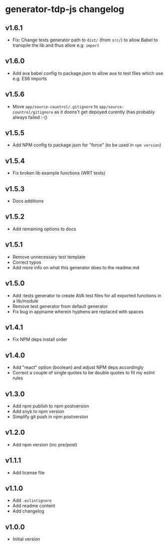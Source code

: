 # generator-tdp-js changelog

## v1.6.1
* Fix: Change tests generator path to `dist/` (from `src/`) to allow Babel to transpile the lib and thus allow e.g. `import`

## v1.6.0
* Add ava babel config to package.json to allow ava to test files which use e.g. ES6 imports

## v1.5.6
* Move `app/source-countrol/.gitignore` to `app/source-countrol/gitignore` as it doens't get depoyed curently (has probably always failed :-()

## v1.5.5
* Add NPM config to package.json for "force" (to be used in `npm version`)

## v1.5.4
* Fix broken lib example functions (WRT tests)

## v1.5.3
* Docs additions

## v1.5.2
* Add remaining options to docs

## v1.5.1
* Remove unnecessary test template
* Correct typos
* Add more info on what this generator does to the readme.md

## v1.5.0
* Add :tests generator to create AVA test files for all exported functions in a lib/module
* Remove test generator from default generator
* Fix bug in appname wherein hyphens are replaced with spaces

## v1.4.1
* Fix NPM deps install order

## v1.4.0
* Add "react" option (boolean) and adjust NPM deps accordingly
* Correct a couple of single quotes to be double quotes to fit my eslint rules

## v1.3.0
* Add npm publish to npm postversion
* Add snyk to npm version
* Simplify git push in npm postversion

## v1.2.0
* Add npm version (inc pre/post)

## v1.1.1
* Add license file

## v1.1.0
* Add `.eslintignore`
* Add readme content
* Add changelog

## v1.0.0
* Initial version
